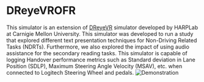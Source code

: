 # DReyeVROFR
This simulator is an extension of [DReyeVR](https://github.com/HARPLab/DReyeVR) simulator developed by HARPLab at Carnigie Mellon University. This simulator was developed to run a study that explored different text presentation techniques for Non-Driving Related Tasks (NDRTs). Furthermore, we also explored the impact of using audio assistance for the secondary reading tasks.
This simulator is capable of logging Handover performance metrics such as Standard deviation in Lane Position (SDLP), Maximum Steering Angle Velocity (MSAV), etc. when connected to Logitech Steering Wheel and pedals.
![Demonstration](Implementation.gif)
